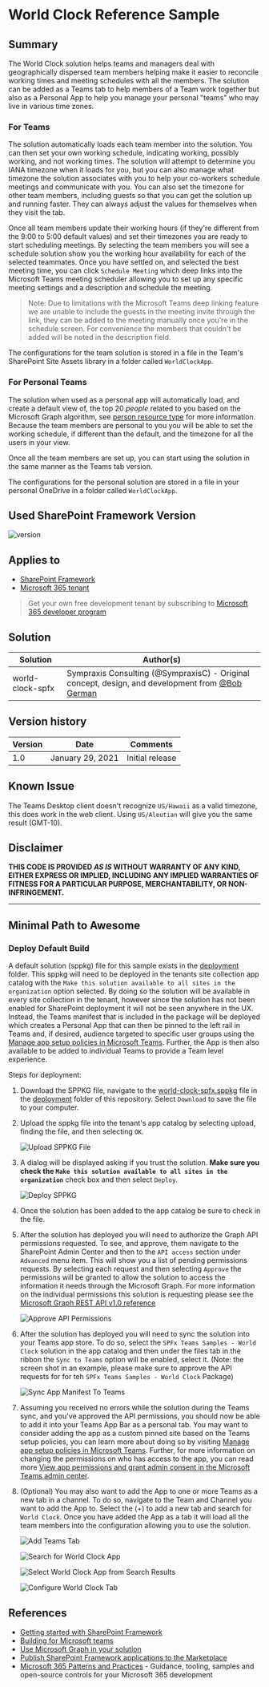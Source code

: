 # World Clock Reference Sample

## Summary

The World Clock solution helps teams and managers deal with geographically dispersed team members helping make it easier to reconcile working times and meeting schedules with all the members. The solution can be added as a Teams tab to help members of a Team work together but also as a Personal App to help you manage your personal "teams" who may live in various time zones.

### For Teams

The solution automatically loads each team member into the solution. You can then set your own working schedule, indicating working, possibly working, and not working times. The solution will attempt to determine you IANA timezone when it loads for you, but you can also manage what timezone the solution associates with you to help your co-workers schedule meetings and communicate with you. You can also set the timezone for other team members, including guests so that you can get the solution up and running faster. They can always adjust the values for themselves when they visit the tab.

Once all team members update their working hours (if they're different from the 9:00 to 5:00 default values) and set their timezones you are ready to start scheduling meetings. By selecting the team members you will see a schedule solution show you the working hour availability for each of the selected teammates. Once you have settled on, and selected the best meeting time, you can click `Schedule Meeting` which deep links into the Microsoft Teams meeting scheduler allowing you to set up any specific meeting settings and a description and schedule the meeting.
>Note: Due to limitations with the Microsoft Teams deep linking feature we are unable to include the guests in the meeting invite through the link, they can be added to the meeting manually once you're in the schedule screen. For convenience the members that couldn't be added will be noted in the description field.

The configurations for the team solution is stored in a file in the Team's SharePoint Site Assets library in a folder called `WorldClockApp`.

### For Personal Teams

The solution when used as a personal app will automatically load, and create a default view of, the top 20 _people_ related to you based on the Microsoft Graph algorithm, see [person resource type](https://docs.microsoft.com/en-us/graph/api/resources/person?view=graph-rest-1.0) for more information. Because the team members are personal to you you will be able to set the working schedule, if different than the default, and the timezone for all the users in your view.

Once all the team members are set up, you can start using the solution in the same manner as the Teams tab version.

The configurations for the personal solution are stored in a file in your personal OneDrive in a folder called `WorldClockApp`.

## Used SharePoint Framework Version

![version](https://img.shields.io/badge/version-1.13.0-green.svg)

## Applies to

- [SharePoint Framework](https://aka.ms/spfx)
- [Microsoft 365 tenant](https://docs.microsoft.com/en-us/sharepoint/dev/spfx/set-up-your-developer-tenant)

> Get your own free development tenant by subscribing to [Microsoft 365 developer program](http://aka.ms/o365devprogram)

## Solution

Solution|Author(s)
--------|---------
world-clock-spfx | Sympraxis Consulting (@SympraxisC) - Original concept, design, and development from [@Bob German](https://github.com/BobGerman)

## Version history

Version|Date|Comments
-------|----|--------
1.0|January 29, 2021|Initial release

## Known Issue

The Teams Desktop client doesn't recognize `US/Hawaii` as a valid timezone, this does work in the web client. Using `US/Aleutian` will give you the same result (GMT-10).

## Disclaimer

**THIS CODE IS PROVIDED *AS IS* WITHOUT WARRANTY OF ANY KIND, EITHER EXPRESS OR IMPLIED, INCLUDING ANY IMPLIED WARRANTIES OF FITNESS FOR A PARTICULAR PURPOSE, MERCHANTABILITY, OR NON-INFRINGEMENT.**

---

## Minimal Path to Awesome

### Deploy Default Build

A default solution (sppkg) file for this sample exists in the [deployment](./deployment) folder. This sppkg will need to be deployed in the tenants site collection app catalog with the `Make this solution available to all sites in the organization` option selected. By doing so the solution will be available in every site collection in the tenant, however since the solution has not been enabled for SharePoint deployment it will not be seen anywhere in the UX. Instead, the Teams manifest that is included in the package will be deployed which creates a Personal App that can then be pinned to the left rail in Teams and, if desired, audience targeted to specific user groups using the [Manage app setup policies in Microsoft Teams](https://docs.microsoft.com/en-us/MicrosoftTeams/teams-app-setup-policies). Further, the App is then also available to be added to individual Teams to provide a Team level experience.

Steps for deployment:

1. Download the SPPKG file, navigate to the [world-clock-spfx.sppkg](./deployment/world-clock-spfx.sppkg) file in the [deployment](./deployment) folder of this repository. Select `Download` to save the file to your computer.
1. Upload the sppkg file into the tenant's app catalog by selecting upload, finding the file, and then selecting `OK`.

    ![Upload SPPKG File](./images/UploadSPPKG.png)

1. A dialog will be displayed asking if you trust the solution. **Make sure you check the `Make this solution available to all sites in the organization`** check box and then select `Deploy`.

    ![Deploy SPPKG](./images/DeploySPPKG.png)

1. Once the solution has been added to the app catalog be sure to check in the file.

1. After the solution has deployed you will need to authorize the Graph API permissions requested. To see, and approve, them navigate to the SharePoint Admin Center and then to the `API access` section under `Advanced` menu item. This will show you a list of pending permissions requests. By selecting each request and then selecting `Approve` the permissions will be granted to allow the solution to access the information it needs through the Microsoft Graph. For more information on the individual permissions this solution is requesting please see the [Microsoft Graph REST API v1.0 reference](https://docs.microsoft.com/en-us/graph/api/overview?toc=.%2Fref%2Ftoc.json&view=graph-rest-1.0)

    ![Approve API Permissions](./images/ApproveAPIPermissions.png)

1. After the solution has deployed you will need to sync the solution into your Teams app store. To do so, select the `SPFx Teams Samples - World Clock` solution in the app catalog and then under the files tab in the ribbon the `Sync to Teams` option will be enabled, select it. (Note: the screen shot in an example, please make sure to approve the API requests for for teh `SPFx Teams Samples - World Clock` Package)

    ![Sync App Manifest To Teams](./images/SyncToTeams.png)

1. Assuming you received no errors while the solution during the Teams sync, and you've approved the API permissions, you should now be able to add it into your Teams App Bar as a personal tab. You may want to consider adding the app as a custom pinned site based on the Teams setup policies, you can learn more about doing so by visiting [Manage app setup policies in Microsoft Teams](https://docs.microsoft.com/en-us/MicrosoftTeams/teams-app-setup-policies). Further, for more information on changing the permissions on who has access to the app, you can read more [View app permissions and grant admin consent in the Microsoft Teams admin center](https://docs.microsoft.com/en-us/microsoftteams/app-permissions-admin-center).

1. (Optional) You may also want to add the App to one or more Teams as a new tab in a channel. To do so, navigate to the Team and Channel you want to add the App to. Select the (+) to add a new tab and search for `World Clock`. Once you have added the App as a tab it will load all the team members into the configuration allowing you to use the solution.

    ![Add Teams Tab](./images/AddTeamsTab.png)

    ![Search for World Clock App](./images/SearchForWorldClock-TEMP.png)

    ![Select World Clock App from Search Results](./images/SelectWorldClock-TEMP.png)

    ![Configure World Clock Tab](./images/ConfigureWorldClock-TEMP.png)

## References

- [Getting started with SharePoint Framework](https://docs.microsoft.com/en-us/sharepoint/dev/spfx/set-up-your-developer-tenant)
- [Building for Microsoft teams](https://docs.microsoft.com/en-us/sharepoint/dev/spfx/build-for-teams-overview)
- [Use Microsoft Graph in your solution](https://docs.microsoft.com/en-us/sharepoint/dev/spfx/web-parts/get-started/using-microsoft-graph-apis)
- [Publish SharePoint Framework applications to the Marketplace](https://docs.microsoft.com/en-us/sharepoint/dev/spfx/publish-to-marketplace-overview)
- [Microsoft 365 Patterns and Practices](https://aka.ms/m365pnp) - Guidance, tooling, samples and open-source controls for your Microsoft 365 development
